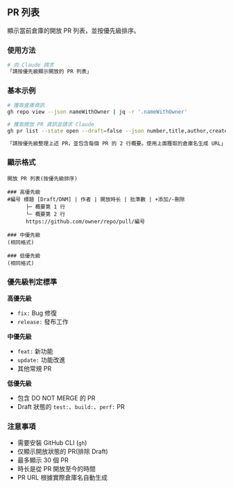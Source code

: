 ## PR 列表

顯示當前倉庫的開放 PR 列表，並按優先級排序。

### 使用方法

```bash
# 向 Claude 請求
「請按優先級顯示開放的 PR 列表」
```

### 基本示例

```bash
# 獲取倉庫資訊
gh repo view --json nameWithOwner | jq -r '.nameWithOwner'

# 獲取開放 PR 資訊並請求 Claude
gh pr list --state open --draft=false --json number,title,author,createdAt,additions,deletions,reviews --limit 30

「請按優先級整理上述 PR，並包含每個 PR 的 2 行概要。使用上面獲取的倉庫名生成 URL」
```

### 顯示格式

```text
開放 PR 列表(按優先級排序)

### 高優先級
#編号 標題 [Draft/DNM] | 作者 | 開放時长 | 批準數 | +添加/-刪除
      ├─ 概要第 1 行
      └─ 概要第 2 行
      https://github.com/owner/repo/pull/編号

### 中優先級
(相同格式)

### 低優先級
(相同格式)
```

### 優先級判定標準

**高優先級**

- `fix:` Bug 修復
- `release:` 發布工作

**中優先級**

- `feat:` 新功能
- `update:` 功能改進
- 其他常規 PR

**低優先級**

- 包含 DO NOT MERGE 的 PR
- Draft 狀態的 `test:`、`build:`、`perf:` PR

### 注意事項

- 需要安裝 GitHub CLI (`gh`)
- 仅顯示開放狀態的 PR(排除 Draft)
- 最多顯示 30 個 PR
- 時长是從 PR 開放至今的時間
- PR URL 根據實際倉庫名自動生成
